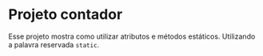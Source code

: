 # Projeto contador
Esse projeto mostra como utilizar atributos e métodos estáticos. Utilizando a palavra reservada `static`.